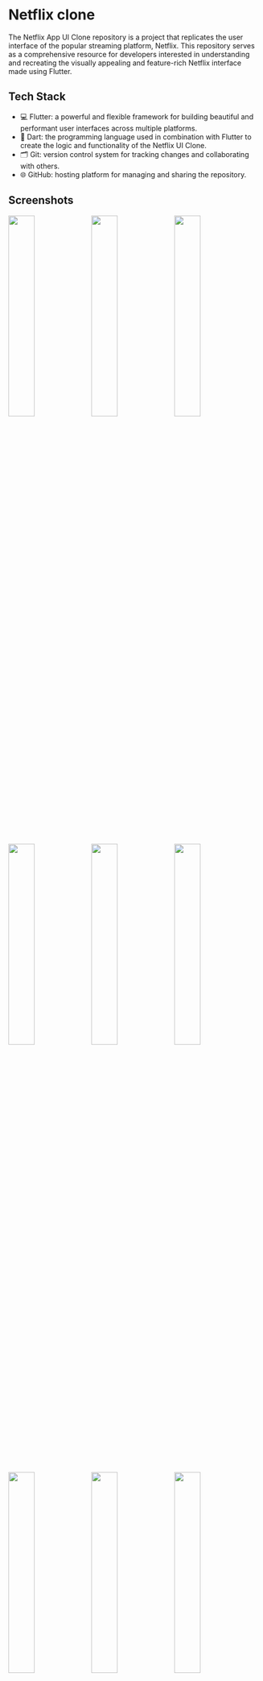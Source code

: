 # Netflix clone

The Netflix App UI Clone repository is a project that replicates the user interface of the popular streaming platform, Netflix. This repository serves as a comprehensive resource for developers interested in understanding and recreating the visually appealing and feature-rich Netflix interface made using Flutter.

## Tech Stack

- 💻 Flutter: a powerful and flexible framework for building beautiful and performant user interfaces across multiple platforms.
- 🎯 Dart: the programming language used in combination with Flutter to create the logic and functionality of the Netflix UI Clone.
- 🗂️ Git: version control system for tracking changes and collaborating with others.
- 🌐 GitHub: hosting platform for managing and sharing the repository.

## Screenshots

<img src="https://github.com/AbhinandhanaPU/netflix_clone/blob/main/screenshots/1.png" width="32%"> <img src="https://github.com/AbhinandhanaPU/netflix_clone/blob/main/screenshots/2.png" width="32%">  <img src="https://github.com/AbhinandhanaPU/netflix_clone/blob/main/screenshots/3.png" width="32%">  <img src="https://github.com/AbhinandhanaPU/netflix_clone/blob/main/screenshots/4.png" width="32%">  <img src="https://github.com/AbhinandhanaPU/netflix_clone/blob/main/screenshots/5.png" width="32%">  <img src="https://github.com/AbhinandhanaPU/netflix_clone/blob/main/screenshots/6.png" width="32%">  <img src="https://github.com/AbhinandhanaPU/netflix_clone/blob/main/screenshots/7.png" width="32%">  <img src="https://github.com/AbhinandhanaPU/netflix_clone/blob/main/screenshots/8.png" width="32%">  <img src="https://github.com/AbhinandhanaPU/netflix_clone/blob/main/screenshots/9.png" width="32%">

## Acknowledgments

The Netflix App UI Clone project is inspired by the original Netflix interface. We express our gratitude to Netflix and TMDB for providing the data and design inspiration that has made this project possible.

Special thanks to the Flutter community for their continuous support, guidance, and contributions to the Flutter framework and ecosystem.

